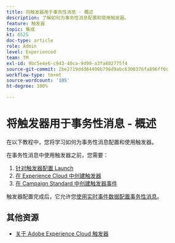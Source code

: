 ```yaml
---
title: 将触发器用于事务性消息 - 概述
description: 了解如何为事务性消息配置和使用触发器。
feature: 触发器
topic: 集成
kt: 6525
doc-type: article
role: Admin
level: Experienced
team: TM
exl-id: 9bc5e4e6-c943-40ca-9d99-a3fa802775f4
source-git-commit: 2be2719ddd84490b796d9abc6300376fa896ff0c
workflow-type: tm+mt
source-wordcount: '105'
ht-degree: 100%

---
```


# 将触发器用于事务性消息 - 概述

在以下教程中，您将学习如何为事务性消息配置和使用触发器。

在事务性消息中使用触发器之前，您需要：

1. [针对触发器配置 Launch](/help/integrations/configure-launch-for-triggers.md)
2. [在 Experience Cloud 中创建触发器](/help/integrations/create-a-trigger-in-experience-cloud.md)
3. [在 Campaign Standard 中创建触发器事件](/help/integrations/create-a-trigger-event.md)

触发器配置完成后，它允许您[使用实时事件数据配置事务性消息](/help/integrations/configure-transactional-messages-using-realtime-event-data.md)。

## 其他资源

* [关于 Adobe Experience Cloud 触发器](https://experienceleague.adobe.com/docs/campaign-standard/using/integrating-with-adobe-cloud/working-with-campaign-and-triggers/about-adobe-experience-cloud-triggers.html?lang=zh-Hans#integrating-with-adobe-cloud)
